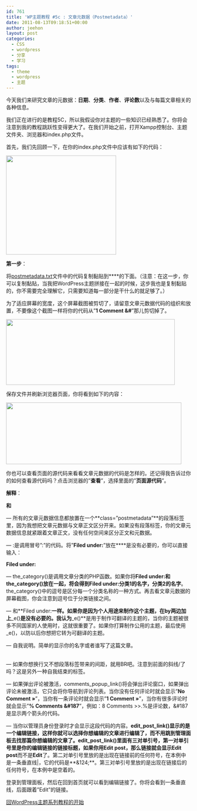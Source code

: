 ```yaml
---
id: 761
title: 'WP主题教程 #5c : 文章元数据（Postmetadata）'
date: 2011-08-13T09:18:51+00:00
author: jeehon
layout: post
categories:
  - CSS
  - wordpress
  - 分享
  - 学习
tags:
  - theme
  - wordpress
  - 主题
---
```

今天我们来研究文章的元数据：**日期**、**分类**、**作者**、**评论数**以及与每篇文章相关的各种信息。

我们正在进行的是教程5C，所以我假设你对主题的一些知识已经熟悉了。你将会注意到我的教程跳跃性变得更大了。在我们开始之前，打开Xampp控制台、主题文件夹、浏览器和index.php文件。

首先，我们先回顾一下，在你的index.php文件中应该有如下的代码：
  
[<img src="http://jeehon.info/log/files/2011/08/review1-300x270.gif" alt="" title="review1" width="300" height="270" class="aligncenter size-medium wp-image-762" />](http://jeehon.info/log/files/2011/08/review1.gif)<!--more-->

**第一步**：

将[postmetadata.txt](http://jeehon.info/samples/postmetadata.txt)文件中的代码复制黏贴到**<?php the_content(); ?>**的下面。（注意：在这一步，你可以复制黏贴，当我把WordPress主题拼接在一起的时候，这步我也是复制黏贴的，你不需要完全理解它，只需要知道每一部分是干什么的就足够了。）

为了适应屏幕的宽度，这个屏幕截图被剪切了，请留意文章元数据代码的组织和放置，不要像这个截图一样将你的代码从”**1 Comment &#**”那儿剪切掉了。
  
[<img src="http://jeehon.info/log/files/2011/08/postmetadata-placement.gif" alt="" title="postmetadata-placement" width="460" height="179" class="aligncenter size-full wp-image-763" />](http://jeehon.info/log/files/2011/08/postmetadata-placement.gif)
  
保存文件并刷新浏览器页面，你将看到如下的内容：
  
[<img src="http://jeehon.info/log/files/2011/08/postmetadata.gif" alt="" title="postmetadata" width="478" height="168" class="aligncenter size-full wp-image-764" />](http://jeehon.info/log/files/2011/08/postmetadata.gif)
  
你也可以查看页面的源代码来看看文章元数据的代码是怎样的。还记得我告诉过你的如何查看源代码吗？点击浏览器的”**查看**”，选择里面的”**页面源代码**”。

**解释**：

**<p class=”postmetadata”>**和**</p>** &#8212; 所有的文章元数据信息都放置在一个**class=”postmetadata”**的段落标签里，因为我想把文章元数据与文章正文区分开来。如果没有段落标签，你的文章元数据信息就紧跟着文章正文，没有任何空间来区分正文和元数据。

**<?php _e(‘Filed under&#58;’); ?>** &#8212; &#58;是调用冒号”:”的代码。将”**Filed under&#58;**”放在**<?php _e(‘’);  ?>**是没有必要的，你可以直接输入：

**Filed under:**

**<?php the_category(‘, ‘); ?>** &#8212; the_category()是调用文章分类的PHP函数。如果你将**Filed under:**和**the_category()**放在一起，将会得到**Filed under:分类1的名字，分类2的名字**。the_category()中的逗号是区分每一个分类名称的一种方式。再去看文章元数据的屏幕截图，你会注意到逗号位于分类链接之间。

**<?php _e(‘by’); ?>** &#8212; 和**Filed under:**一样。如果你是因为个人用途来制作这个主题，在by两边加上**_e()**是没有必要的。我认为**_e()**是用于制作可翻译的主题的，当你的主题被很多不同国家的人使用时，这就很重要了。如果你打算制作公用的主题，最后使用_e()，以防以后你想把它转为可翻译的主题。

**<?php the_author(); ?>** &#8212; 自我说明。简单的显示你的名字或者谁写了这篇文章。

**<br />** &#8212; 如果你想换行又不想段落标签带来的间距，就用BR吧。注意到前面的斜线/了吗？这是另外一种自我结束的标签。

**<?php comments\_popup\_link(‘No Comments &#187;’, ’1 Comment &#187;’, ‘% Comments &#187;’); ?>** &#8212; 如果弹出评论被激活，comments\_popup\_link()将会弹出评论窗口，如果弹出评论未被激活，它只会将你导航到评论列表。当你没有任何评论时就会显示”**No Comment &#187;**”，当你有一条评论时就会显示”**1 Comment &#187;**”，当你有很多评论时就会显示”**% Comments &#187**”，例如：8 Comments >>.%是评论数，&#187是显示两个箭头的代码。

**<?php edit\_post\_link(‘Edit’, ‘ | ‘, ”); ?>** &#8212; 当你以管理员身份登录时才会显示这段代码的内容。**edit\_post\_link()**显示的是一个编辑链接，这样你就可以选择你想编辑的文章进行编辑了，而不用跳到管理面板去找那篇你想编辑的文章了。**edit\_post\_link()**里面有三对单引号，第一对单引号里是你的编辑链接的链接标题，如果你用**Edit post**，那么链接就会显示**Edit post**而不是**Edit**了。第二对单引号里放的是出现在链接前的任何符号，在本例中是一条垂直线|，它的代码是**&124;**。第三对单引号里放的是出现在链接后的任何符号，在本例中是空着的。

登录到管理面板，然后在回到首页就可以看到编辑链接了。你将会看到一条垂直线，后面跟着”Edit”的链接。

[回WordPress主题系列教程的开始](http://jeehon.info/log/2011/08/04/%E6%83%B3%E5%88%B6%E4%BD%9Cwordpress%E4%B8%BB%E9%A2%98%EF%BC%9F/)
